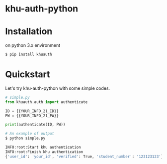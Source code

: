 # khu-auth-python

# Installation

on python 3.x environment

```bash
$ pip install khuauth
```

# Quickstart

Let's try khu-auth-python with some simple codes.

```python
# simple.py
from khuauth.auth import authenticate

ID = {{YOUR_INFO_21_ID}}
PW = {{YOUR_INFO_21_PW}}

print(authenticate(ID, PW))
```

```bash
# An example of output
$ python simple.py

INFO:root:Start khu authentication
INFO:root:Finish khu authentication
{'user_id': 'your_id', 'verified': True, 'student_number': '123123123'}
```


